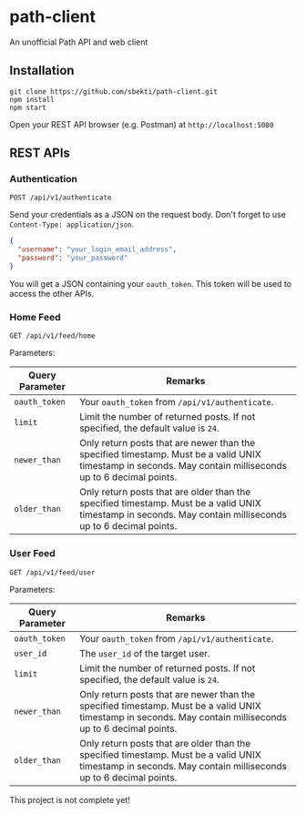 # path-client
An unofficial Path API and web client

## Installation

```
git clone https://github.com/sbekti/path-client.git
npm install
npm start
```

Open your REST API browser (e.g. Postman) at `http://localhost:5000`

## REST APIs

### Authentication
```
POST /api/v1/authenticate
```

Send your credentials as a JSON on the request body. Don't forget to use `Content-Type: application/json`.

```json
{
  "username": "your_login_email_address",
  "password": "your_password"
}
```

You will get a JSON containing your `oauth_token`. This token will be used to access the other APIs.

### Home Feed
```
GET /api/v1/feed/home
```

Parameters:

| Query Parameter | Remarks  |
| ------------- |-------------|
| `oauth_token`    | Your `oauth_token` from `/api/v1/authenticate`.  |
| `limit`      | Limit the number of returned posts. If not specified, the default value is `24`. |
| `newer_than` | Only return posts that are newer than the specified timestamp. Must be a valid UNIX timestamp in seconds. May contain milliseconds up to 6 decimal points. |
| `older_than` | Only return posts that are older than the specified timestamp. Must be a valid UNIX timestamp in seconds. May contain milliseconds up to 6 decimal points. |

### User Feed
```
GET /api/v1/feed/user
```

Parameters:

| Query Parameter | Remarks  |
| ------------- |-------------|
| `oauth_token`    | Your `oauth_token` from `/api/v1/authenticate`.  |
| `user_id`    | The `user_id` of the target user.  |
| `limit`      | Limit the number of returned posts. If not specified, the default value is `24`. |
| `newer_than` | Only return posts that are newer than the specified timestamp. Must be a valid UNIX timestamp in seconds. May contain milliseconds up to 6 decimal points. |
| `older_than` | Only return posts that are older than the specified timestamp. Must be a valid UNIX timestamp in seconds. May contain milliseconds up to 6 decimal points. |

This project is not complete yet!

